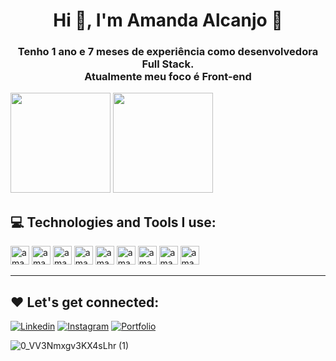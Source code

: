 <h1 align="center">Hi 👋, I'm Amanda Alcanjo 👩 </h1>
<h3 align="center">Tenho 1 ano e 7 meses de experiência como desenvolvedora Full Stack.<br>
Atualmente meu foco é Front-end</h3>

<div> 

 <img height="160em" src="https://github-readme-stats.vercel.app/api?username=amandalcanjo&show_icons=true&theme=tokyonight"/>
  <img height="160em" src="https://github-readme-stats.vercel.app/api/top-langs/?username=amandalcanjo&layout=compact&theme=tokyonight"/>
</div>

## 💻 Technologies and Tools I use:

<div>

<img align="centeer" alt="amanda-html" height="30" widht="40" src="https://cdn.jsdelivr.net/gh/devicons/devicon/icons/html5/html5-original-wordmark.svg"/>
<img align="centeer" alt="amanda-html" height="30" widht="40" src="https://cdn.jsdelivr.net/gh/devicons/devicon/icons/css3/css3-original-wordmark.svg"/>
<img align="centeer" alt="amanda-html" height="30" widht="40" src="https://cdn.jsdelivr.net/gh/devicons/devicon/icons/javascript/javascript-original.svg"/>
<img align="centeer" alt="amanda-html" height="30" widht="40" src="https://cdn.jsdelivr.net/gh/devicons/devicon/icons/typescript/typescript-original.svg"/>
<img align="centeer" alt="amanda-html" height="30" widht="40" src="https://cdn.jsdelivr.net/gh/devicons/devicon/icons/vuejs/vuejs-original-wordmark.svg"/>
<img align="centeer" alt="amanda-html" height="30" widht="40" src="https://cdn.jsdelivr.net/gh/devicons/devicon/icons/angularjs/angularjs-original.svg"/>
<img align="centeer" alt="amanda-html" height="30" widht="40" src="https://cdn.jsdelivr.net/gh/devicons/devicon/icons/react/react-original-wordmark.svg"/>
<img align="centeer" alt="amanda-html" height="30" widht="40" src="https://cdn.jsdelivr.net/gh/devicons/devicon/icons/nodejs/nodejs-original.svg"/>
<img align="centeer" alt="amanda-html" height="30" widht="40" src="https://cdn.jsdelivr.net/gh/devicons/devicon/icons/mongodb/mongodb-original-wordmark.svg"/>

---

## ❤️ Let's get connected:


[![Linkedin](https://img.shields.io/badge/LinkedIn-0077B5?style=for-the-badge&logo=linkedin&logoColor=white)](https://www.linkedin.com/in/amanda-alcanjo/)
[![Instagram](https://img.shields.io/badge/Instagram-E4405F?style=for-the-badge&logo=instagram&logoColor=white)](https://instagram.com/amandalcanjo?igshid=YmMyMTA2M2Y=)
[![Portfolio](https://img.shields.io/badge/Portfolio-E44C30?style=for-the-badge&logo=git&logoColor=white)](https://alcanjo-portfolio.netlify.app/)

![0_VV3Nmxgv3KX4sLhr (1)](https://user-images.githubusercontent.com/81193788/186281654-50fe8b8d-727a-4559-ae2d-a740c1f30e12.gif)
</div>
